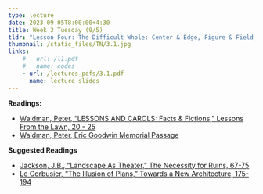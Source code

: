 ```yaml
---
type: lecture
date: 2023-09-05T8:00:00+4:30
title: Week 3 Tuesday (9/5)
tldr: "Lesson Four: The Difficult Whole: Center & Edge, Figure & Field, The Composition of Conjunctions"
thumbnail: /static_files/TN/3.1.jpg
links: 
    # - url: /l1.pdf
    #   name: codes
    - url: /lectures_pdfs/3.1.pdf
      name: lecture slides
---
```

**Readings:**
- [Waldman, Peter, “LESSONS AND CAROLS: Facts & Fictions,” Lessons From the Lawn, 20 - 25](/readings_pdfs/week2/TH/r1.pdf)
- [Waldman, Peter, Eric Goodwin Memorial Passage](/readings_pdfs/week2/TH/r2.pdf)

**Suggested Readings**
- [Jackson, J.B., “Landscape As Theater,” The Necessity for Ruins, 67-75](/readings_pdfs/week2/TH/r3.pdf)
- [Le Corbusier, “The Illusion of Plans,” Towards a New Architecture, 175-194](/readings_pdfs/week2/TH/r4.pdf)


